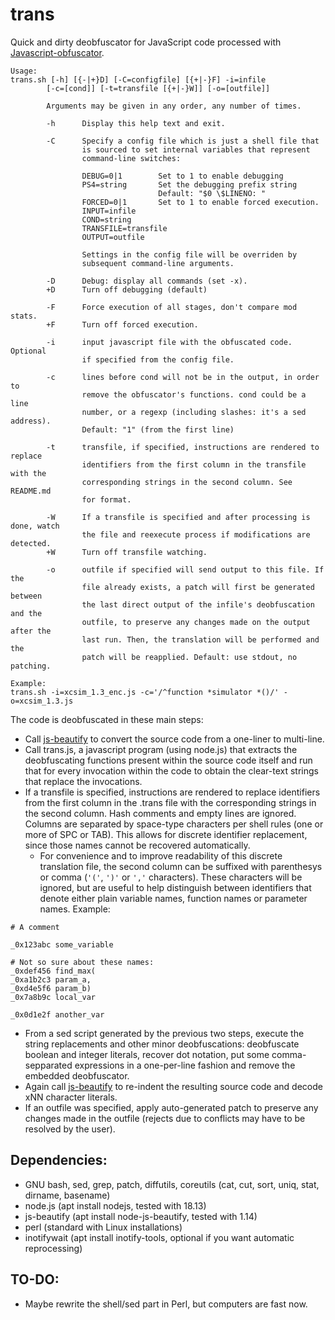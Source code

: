# trans

Quick and dirty deobfuscator for JavaScript code processed with [Javascript-obfuscator](https://github.com/javascript-obfuscator/javascript-obfuscator).

```
Usage:
trans.sh [-h] [{-|+}D] [-C=configfile] [{+|-}F] -i=infile
        [-c=[cond]] [-t=transfile [{+|-}W]] [-o=[outfile]]

        Arguments may be given in any order, any number of times.

        -h      Display this help text and exit.

        -C      Specify a config file which is just a shell file that
                is sourced to set internal variables that represent
                command-line switches:

                DEBUG=0|1        Set to 1 to enable debugging
                PS4=string       Set the debugging prefix string
                                 Default: "$0 \$LINENO: "
                FORCED=0|1       Set to 1 to enable forced execution.
                INPUT=infile
                COND=string
                TRANSFILE=transfile
                OUTPUT=outfile

                Settings in the config file will be overriden by
                subsequent command-line arguments.

        -D      Debug: display all commands (set -x).
        +D      Turn off debugging (default)

        -F      Force execution of all stages, don't compare mod stats.
        +F      Turn off forced execution.

        -i      input javascript file with the obfuscated code. Optional
                if specified from the config file.

        -c      lines before cond will not be in the output, in order to
                remove the obfuscator's functions. cond could be a line
                number, or a regexp (including slashes: it's a sed address).
                Default: "1" (from the first line)

        -t      transfile, if specified, instructions are rendered to replace
                identifiers from the first column in the transfile with the
                corresponding strings in the second column. See README.md
                for format.

        -W      If a transfile is specified and after processing is done, watch
                the file and reexecute process if modifications are detected.
        +W      Turn off transfile watching.

        -o      outfile if specified will send output to this file. If the
                file already exists, a patch will first be generated between
                the last direct output of the infile's deobfuscation and the
                outfile, to preserve any changes made on the output after the
                last run. Then, the translation will be performed and the
                patch will be reapplied. Default: use stdout, no patching.

Example:
trans.sh -i=xcsim_1.3_enc.js -c='/^function *simulator *()/' -o=xcsim_1.3.js
```

The code is deobfuscated in these main steps:

- Call [js-beautify](https://github.com/beautify-web/js-beautify) to
  convert the source code from a one-liner to multi-line.
- Call trans.js, a javascript program (using node.js) that extracts
  the deobfuscating functions present within the source code itself
  and run that for every invocation within the code to obtain the
  clear-text strings that replace the invocations.
- If a transfile is specified, instructions are rendered to replace
  identifiers from the first column in the .trans file with the
  corresponding strings in the second column.  Hash comments and empty
  lines are ignored. Columns are separated by space-type characters
  per shell rules (one or more of SPC or TAB). This allows for
  discrete identifier replacement, since those names cannot be
  recovered automatically.
  - For convenience and to improve readability of this discrete
    translation file, the second column can be suffixed with
    parenthesys or comma (`'('`, `')'` or `','` characters). These
    characters will be ignored, but are useful to help distinguish
    between identifiers that denote either plain variable names,
    function names or parameter names. Example:

```
# A comment

_0x123abc some_variable

# Not so sure about these names:
_0xdef456 find_max(
_0xa1b2c3 param_a,
_0xd4e5f6 param_b)
_0x7a8b9c local_var

_0x0d1e2f another_var
```

- From a sed script generated by the previous two steps, execute the
  string replacements and other minor deobfuscations: deobfuscate boolean
  and integer literals, recover dot notation, put some
  comma-sepparated expressions in a one-per-line fashion and remove
  the embedded deobfuscator.
- Again call [js-beautify](https://github.com/beautify-web/js-beautify) to
  re-indent the resulting source code and decode xNN character literals.
- If an outfile was specified, apply auto-generated patch to preserve any
  changes made in the outfile (rejects due to conflicts may have to be
  resolved by the user).

## Dependencies:

- GNU bash, sed, grep, patch, diffutils, coreutils (cat, cut, sort, uniq, stat, dirname, basename)
- node.js (apt install nodejs, tested with 18.13)
- js-beautify (apt install node-js-beautify, tested with 1.14)
- perl (standard with Linux installations)
- inotifywait (apt install inotify-tools, optional if you want automatic reprocessing)

## TO-DO:

- Maybe rewrite the shell/sed part in Perl, but computers are fast now.
